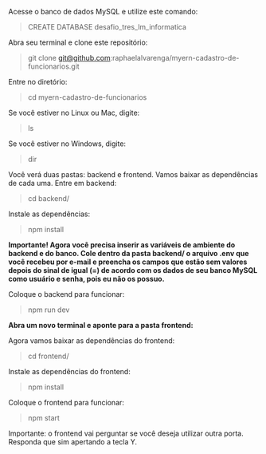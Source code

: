 Acesse o banco de dados MySQL e utilize este comando:

> CREATE DATABASE desafio_tres_lm_informatica

Abra seu terminal e clone este repositório:

> git clone git@github.com:raphaelalvarenga/myern-cadastro-de-funcionarios.git

Entre no diretório:

> cd myern-cadastro-de-funcionarios

Se você estiver no Linux ou Mac, digite:

> ls

Se você estiver no Windows, digite:

> dir

Você verá duas pastas: backend e frontend. Vamos baixar as dependências de cada uma. Entre em backend:

> cd backend/

Instale as dependências:

> npm install

**Importante! Agora você precisa inserir as variáveis de ambiente do backend e do banco. Cole dentro da pasta backend/ o arquivo .env que você recebeu por e-mail e preencha os campos que estão sem valores depois do sinal de igual (=) de acordo com os dados de seu banco MySQL como usuário e senha, pois eu não os possuo.**

Coloque o backend para funcionar:

> npm run dev

**Abra um novo terminal e aponte para a pasta frontend:**

Agora vamos baixar as dependências do frontend:

> cd frontend/

Instale as dependências do frontend:

> npm install

Coloque o frontend para funcionar:

> npm start

Importante: o frontend vai perguntar se você deseja utilizar outra porta. Responda que sim apertando a tecla Y.